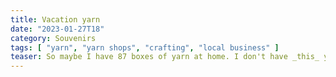```yaml
---
title: Vacation yarn
date: "2023-01-27T18"
category: Souvenirs
tags: [ "yarn", "yarn shops", "crafting", "local business" ]
teaser: So maybe I have 87 boxes of yarn at home. I don't have _this_ yarn.
---
```

